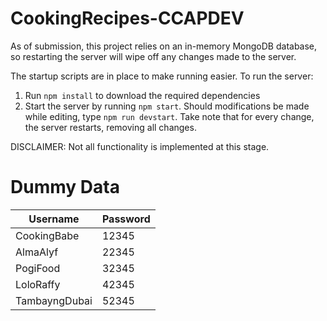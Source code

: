 # CookingRecipes-CCAPDEV

As of submission, this project relies on an in-memory MongoDB database, so restarting the server will
wipe off any changes made to the server.

The startup scripts are in place to make running easier. To run the server:

1. Run `npm install` to download the required dependencies
2. Start the server by running `npm start`. Should modifications be made while editing, type `npm run devstart`.
   Take note that for every change, the server restarts, removing all changes.

DISCLAIMER: Not all functionality is implemented at this stage.

# Dummy Data

| Username      | Password  |
| ------------- | --------- |
| CookingBabe   | 12345     |
| AlmaAlyf      | 22345     |
| PogiFood      | 32345     |
| LoloRaffy     | 42345     |
| TambayngDubai | 52345     |
